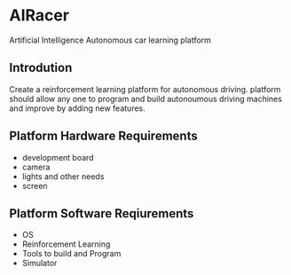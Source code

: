 # AIRacer
Artificial Intelligence Autonomous car learning platform

## Introdution
Create a reinforcement learning platform for autonomous driving. platform should allow any one to program and build autonoumous driving machines and improve by adding new features. 

## Platform Hardware Requirements
- development board
- camera
- lights and other needs
- screen

## Platform Software Reqiurements
- OS
- Reinforcement Learning
- Tools to build and Program
- Simulator

